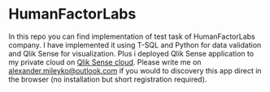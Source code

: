 # HumanFactorLabs

In this repo you can find implementation of test task of HumanFactorLabs company. I have implemented it using T-SQL and Python for data validation and Qlik Sense for visualization. Plus i deployed Qlik Sense application to my private cloud on [Qlik Sense cloud](https://qlikcloud.com/). Please write me on alexander.mileyko@outlook.com if you would to discovery this app direct in the browser (no installation but short registration required).
